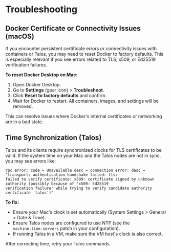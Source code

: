 # Troubleshooting

## Docker Certificate or Connectivity Issues (macOS)
If you encounter persistent certificate errors or connectivity issues with containers or Talos, you may need to reset Docker to factory defaults. This is especially relevant if you see errors related to TLS, x509, or Ed25519 verification failures.

**To reset Docker Desktop on Mac:**

1. Open Docker Desktop.
2. Go to **Settings** (gear icon) > **Troubleshoot**.
3. Click **Reset to factory defaults** and confirm.
4. Wait for Docker to restart. All containers, images, and settings will be removed.

This can resolve issues where Docker's internal certificates or networking are in a bad state.

## Time Synchronization (Talos)
Talos and its clients require synchronized clocks for TLS certificates to be valid. If the system time on your Mac and the Talos nodes are not in sync, you may see errors like:

```
rpc error: code = Unavailable desc = connection error: desc = "transport: authentication handshake failed: tls: 
failed to verify certificate: x509: certificate signed by unknown authority (possibly because of 'x509: Ed25519 
verification failure' while trying to verify candidate authority certificate 'talos')"
```

**To fix:**

- Ensure your Mac's clock is set automatically (System Settings > General > Date & Time).
- Ensure Talos nodes are configured to use NTP (see the `machine.time.servers` patch in your configuration).
- If running Talos in a VM, make sure the VM host's clock is also correct.

After correcting time, retry your Talos commands. 
